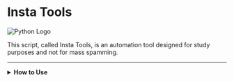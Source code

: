 #  Insta Tools
![Python Logo](https://www.python.org/static/community_logos/python-logo.png)

This script, called Insta Tools, is an automation tool designed for study purposes and not for mass spamming.

---

<details>
<summary><strong>How to Use</strong></summary>

To start using Insta Tools, follow these steps:

1. Clone this repository to your local environment.
2. Make sure you have Python installed on your machine. You can download it from [python.org](https://www.python.org/).
3. Install the necessary dependencies, including Selenium.
4. Open the `instabot.py` file and initiate the classes that are being called at the end of the file.
5. First, log in to Instagram to collect your cookies.
6. Then, execute the function to collect all the users you follow. This is done through the link `https://www.instagram.com/{your_username}/following`.
7. Wait until all followers are pre-loaded in the Instagram DOM.
8. Start the main class, which is responsible for opening the link of a post and performing automatic actions, such as making complimentary comments (which are saved in the `jsons/comments.json` file) or tagging other users. The users tagged are those on your profile whom you follow, and these are saved in the `jsons/followers.json` file. According to the settings you define in the class instance, it will make random comments on the post and tag randomly selected users.
9. Each comment has a time interval between 100 and 350 seconds to avoid blocks by Instagram (comments with @ too frequently can be considered spam).
10. Typing is done in a loop to avoid detection, and each time the class is started, a new user-agent is randomly chosen.

Please note that the use of Insta Tools is your responsibility and misuse may violate Instagram's terms of service. Use it only for educational and legitimate purposes.
</details>
